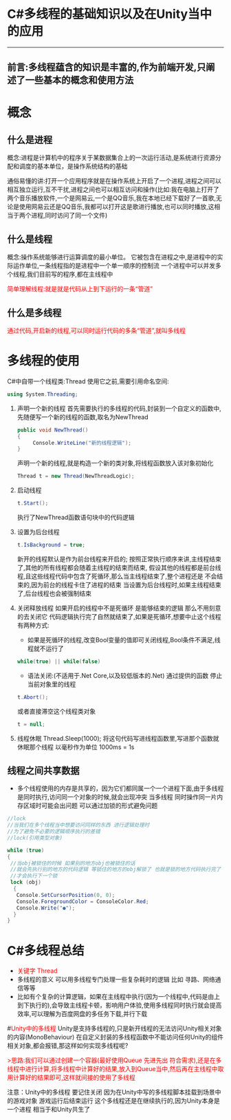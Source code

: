 # C#多线程的基础知识以及在Unity当中的应用
---
## 前言:多线程蕴含的知识是丰富的,作为前端开发,只阐述了一些基本的概念和使用方法

# 概念
## 什么是进程
概念:进程是计算机中的程序关于某数据集合上的一次运行活动,是系统进行资源分配和调度的基本单位，是操作系统结构的基础

通俗易懂的讲:打开一个应用程序就是在操作系统上开启了一个进程,进程之间可以相互独立运行,互不干扰,进程之间也可以相互访问和操作(比如:我在电脑上打开了两个音乐播放软件,一个是网易云,一个是QQ音乐,我在本地已经下载好了一首歌,无论是使用网易云还是QQ音乐,我都可以打开这是歌进行播放,也可以同时播放,这相当于两个进程,同时访问了同一个文件)

## 什么是线程
概念:操作系统能够进行运算调度的最小单位。
它被包含在进程之中,是进程中的实际运作单位,一条线程指的是进程中一个单一顺序的控制流
一个进程中可以并发多个线程,我们目前写的程序,都在主线程中

<font color = red>简单理解线程:就是就是代码从上到下运行的一条“管道”</font>

## 什么是多线程
<font color = red>通过代码,开启新的线程,可以同时运行代码的多条“管道”,就叫多线程</font>

# 多线程的使用
C#中自带一个线程类:Thread
使用它之前,需要引用命名空间:
   ```csharp
using System.Threading;
   ```
1. 声明一个新的线程
   首先需要执行的多线程的代码,封装到一个自定义的函数中,先随便写一个新的线程的函数,取名为NewThread
   ```csharp
   public void NewThread()
   {
        Console.WriteLine("新的线程逻辑");
   }
   ```
   声明一个新的线程,就是构造一个新的类对象,将线程函数放入该对象初始化
   ```csharp
   Thread t = new Thread(NewThreadLogic);
   ```
2. 启动线程
   ```csharp
   t.Start();
   ```
   执行了NewThread函数语句块中的代码逻辑
   
3. 设置为后台线程
   ```csharp
   t.IsBackground = true;
   ```
   新开的线程默认是作为前台线程来开启的;
   按照正常执行顺序来讲,主线程结束了,其他的所有线程都会随着主线程的结束而结束,
   假设其他的线程都是前台线程,且这些线程代码中包含了死循环,那么当主线程结束了,整个进程还是
   不会结束的,因为前台的线程卡住了进程的结束
   当设置为后台线程时,如果主线程结束了,后台线程也会被强制结束
4. 关闭释放线程
   如果开启的线程中不是死循环 是能够结束的逻辑 那么不用刻意的去关闭它 代码逻辑执行完了自然就结束了,如果是死循环,想要中止这个线程有两种方式:
   * 如果是死循环的线程,改变Bool变量的值即可关闭线程,Bool条件不满足,线程就不运行了
    ```csharp
    while(true) || while(false)
    ```
   * 语法关闭:(不适用于.Net Core,以及较低版本的.Net)
    通过提供的函数 停止当前对象里的线程
    ```csharp
    t.Abort();
    ```
    或者直接滞空这个线程类对象
    ```csharp
    t = null;
    ```
5. 线程休眠
   Thread.Sleep(1000); 将这句代码写进线程函数里,写进那个函数就休眠那个线程
   以毫秒作为单位 1000ms = 1s

## 线程之间共享数据
* 多个线程使用的内存是共享的，因为它们都同属一个一个进程下面,由于多线程是同时执行,访问同一个对象的时候,就会出现冲突
当多线程 同时操作同一片内存区域时可能会出问题
可以通过加锁的形式避免问题
```csharp
//lock
//当我们在多个线程当中想要访问同样的东西 进行逻辑处理时
//为了避免不必要的逻辑顺序执行的差错
//lock(引用类型对象)

while (true)
{
 //当obj被锁住的时候 如果别的地方obj也被锁住的话 
 //就会先执行别的地方的代码逻辑 等锁住的地方的obj解锁了 也就是锁的地方代码执行完了
 //才会执行下一个锁
 lock (obj)
  {
   Console.SetCursorPosition(0, 0);
   Console.ForegroundColor = ConsoleColor.Red;
   Console.Write("●");
  }
}
```

# C#多线程总结
* <font color = red>关键字 Thread </font>
* 多线程的意义
  可以用多线程专门处理一些复杂耗时的逻辑
  比如 寻路、网络通信等等
* 比如有个复杂的计算逻辑，如果在主线程中执行(因为一个线程中,代码是由上到下执行的),会导致主线程卡顿，影响用户体验,使用多线程同时执行就会提高效率,可以理解为百度网盘的多任务下载,并行下载
  
#<font color = red>Unity中的多线程</font>
Unity是支持多线程的,只是新开线程的无法访问Unity相关对象的内容(MonoBehaviour)
在自定义封装的多线程函数中不能访问任何Unity的组件相关对象,都会报错,那这样如何实现多线程呢?

<font color = red>>思路:我们可以通过创建一个容器(最好使用Queue 先进先出 符合需求),还是在多线程中进行计算,将多线程中计算好的结果,放入到Queue当中,然后再在主线程中取用计算好的结果即可,这样就间接的使用了多线程</font>

注意：Unity中的多线程 要记住关闭
因为在Unity中写的多线程脚本挂载到场景中的游戏对象 游戏运行后结束运行 这个多线程还是在继续执行的,因为Unity本身是一个进程 相当于和Unity共生了

